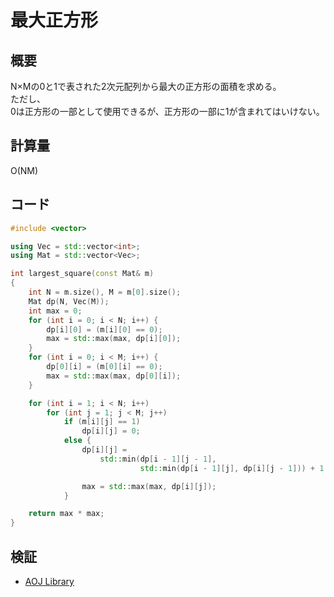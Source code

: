 # 最大正方形
## 概要
N&times;Mの0と1で表された2次元配列から最大の正方形の面積を求める。  
ただし、  
0は正方形の一部として使用できるが、正方形の一部に1が含まれてはいけない。

## 計算量
O(NM)

## コード
```cpp
#include <vector>

using Vec = std::vector<int>;
using Mat = std::vector<Vec>;

int largest_square(const Mat& m)
{
    int N = m.size(), M = m[0].size();
    Mat dp(N, Vec(M));
    int max = 0;
    for (int i = 0; i < N; i++) {
        dp[i][0] = (m[i][0] == 0);
        max = std::max(max, dp[i][0]);
    }
    for (int i = 0; i < M; i++) {
        dp[0][i] = (m[0][i] == 0);
        max = std::max(max, dp[0][i]);
    }

    for (int i = 1; i < N; i++)
        for (int j = 1; j < M; j++)
            if (m[i][j] == 1)
                dp[i][j] = 0;
            else {
                dp[i][j] =
                    std::min(dp[i - 1][j - 1],
                             std::min(dp[i - 1][j], dp[i][j - 1])) + 1;

                max = std::max(max, dp[i][j]);
            }

    return max * max;
}
```

## 検証
- [AOJ Library](https://onlinejudge.u-aizu.ac.jp/courses/library/7/DPL/3/DPL_3_A)